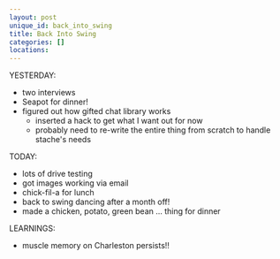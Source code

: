 ```yaml
---
layout: post
unique_id: back_into_swing
title: Back Into Swing
categories: []
locations: 
---
```


YESTERDAY:
* two interviews
* Seapot for dinner!
* figured out how gifted chat library works
  * inserted a hack to get what I want out for now
  * probably need to re-write the entire thing from scratch to handle stache's needs

TODAY:
* lots of drive testing
* got images working via email
* chick-fil-a for lunch
* back to swing dancing after a month off!
* made a chicken, potato, green bean ... thing for dinner

LEARNINGS:
* muscle memory on Charleston persists!!
